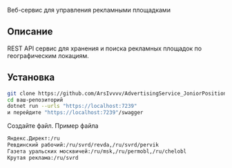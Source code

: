  Веб-сервис для управления рекламными площадками

## Описание

REST API сервис для хранения и поиска рекламных площадок по географическим локациям.


## Установка

```bash
git clone https://github.com/ArsIvvvv/AdvertisingService_JoniorPosition.git
cd ваш-репозиторий
dotnet run --urls "https://localhost:7239"
и перейдите "https://localhost:7239"/swagger
```

Создайте файл. 
Пример файла
```bash
Яндекс.Директ:/ru
Ревдинский рабочий:/ru/svrd/revda,/ru/svrd/pervik
Газета уральских москвичей:/ru/msk,/ru/permobl,/ru/chelobl
Крутая реклама:/ru/svrd
```
